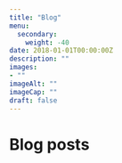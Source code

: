 ```yaml
---
title: "Blog"
menu: 
  secondary:
    weight: -40
date: 2018-01-01T00:00:00Z
description: ""
images: 
- ""
imageAlt: ""
imageCap: ""
draft: false
---
```


# Blog posts
